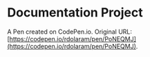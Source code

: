# Documentation Project

A Pen created on CodePen.io. Original URL: [https://codepen.io/rdolaram/pen/PoNEQMJ](https://codepen.io/rdolaram/pen/PoNEQMJ).


